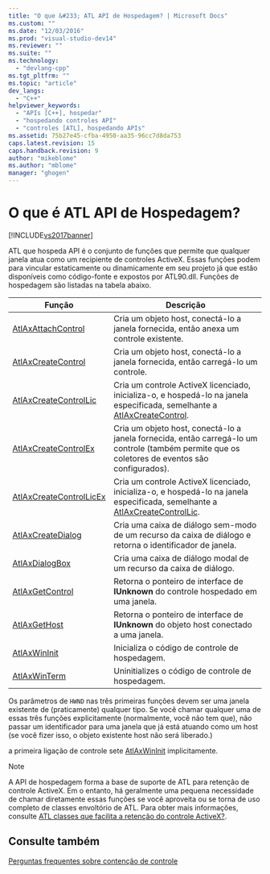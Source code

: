 ```yaml
---
title: "O que &#233; ATL API de Hospedagem? | Microsoft Docs"
ms.custom: ""
ms.date: "12/03/2016"
ms.prod: "visual-studio-dev14"
ms.reviewer: ""
ms.suite: ""
ms.technology: 
  - "devlang-cpp"
ms.tgt_pltfrm: ""
ms.topic: "article"
dev_langs: 
  - "C++"
helpviewer_keywords: 
  - "APIs [C++], hospedar"
  - "hospedando controles API"
  - "controles [ATL], hospedando APIs"
ms.assetid: 75b27e45-cfba-4950-aa35-96cc7d8da753
caps.latest.revision: 15
caps.handback.revision: 9
author: "mikeblome"
ms.author: "mblome"
manager: "ghogen"
---
```

# O que &#233; ATL API de Hospedagem?
[!INCLUDE[vs2017banner](../assembler/inline/includes/vs2017banner.md)]

ATL que hospeda API é o conjunto de funções que permite que qualquer janela atua como um recipiente de controles ActiveX.  Essas funções podem para vincular estaticamente ou dinamicamente em seu projeto já que estão disponíveis como código\-fonte e expostos por ATL90.dll.  Funções de hospedagem são listadas na tabela abaixo.  
  
|Função|Descrição|  
|------------|---------------|  
|[AtlAxAttachControl](../Topic/AtlAxAttachControl.md)|Cria um objeto host, conectá\-lo a janela fornecida, então anexa um controle existente.|  
|[AtlAxCreateControl](../Topic/AtlAxCreateControl.md)|Cria um objeto host, conectá\-lo a janela fornecida, então carregá\-lo um controle.|  
|[AtlAxCreateControlLic](../Topic/AtlAxCreateControlLic.md)|Cria um controle ActiveX licenciado, inicializa\-o, e hospedá\-lo na janela especificada, semelhante a [AtlAxCreateControl](../Topic/AtlAxCreateControl.md).|  
|[AtlAxCreateControlEx](../Topic/AtlAxCreateControlEx.md)|Cria um objeto host, conectá\-lo a janela fornecida, então carregá\-lo um controle \(também permite que os coletores de eventos são configurados\).|  
|[AtlAxCreateControlLicEx](../Topic/AtlAxCreateControlLicEx.md)|Cria um controle ActiveX licenciado, inicializa\-o, e hospedá\-lo na janela especificada, semelhante a [AtlAxCreateControlLic](../Topic/AtlAxCreateControlLic.md).|  
|[AtlAxCreateDialog](../Topic/AtlAxCreateDialog.md)|Cria uma caixa de diálogo sem\-modo de um recurso da caixa de diálogo e retorna o identificador de janela.|  
|[AtlAxDialogBox](../Topic/AtlAxDialogBox.md)|Cria uma caixa de diálogo modal de um recurso da caixa de diálogo.|  
|[AtlAxGetControl](../Topic/AtlAxGetControl.md)|Retorna o ponteiro de interface de **IUnknown** do controle hospedado em uma janela.|  
|[AtlAxGetHost](../Topic/AtlAxGetHost.md)|Retorna o ponteiro de interface de **IUnknown** do objeto host conectado a uma janela.|  
|[AtlAxWinInit](../Topic/AtlAxWinInit.md)|Inicializa o código de controle de hospedagem.|  
|[AtlAxWinTerm](../Topic/AtlAxWinTerm.md)|Uninitializes o código de controle de hospedagem.|  
  
 Os parâmetros de `HWND` nas três primeiras funções devem ser uma janela existente de \(praticamente\) qualquer tipo.  Se você chamar qualquer uma de essas três funções explicitamente \(normalmente, você não tem que\), não passar um identificador para uma janela que já está atuando como um host \(se você fizer isso, o objeto existente host não será liberado.\)  
  
 a primeira ligação de controle sete [AtlAxWinInit](../Topic/AtlAxWinInit.md) implicitamente.  
  
> [!NOTE]
>  A API de hospedagem forma a base de suporte de ATL para retenção de controle ActiveX.  Em o entanto, há geralmente uma pequena necessidade de chamar diretamente essas funções se você aproveita ou se torna de uso completo de classes envoltório de ATL.  Para obter mais informações, consulte [ATL classes que facilita a retenção do controle ActiveX?](../atl/which-atl-classes-facilitate-activex-control-containment-q.md).  
  
## Consulte também  
 [Perguntas frequentes sobre contenção de controle](../atl/atl-control-containment-faq.md)